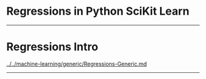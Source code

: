 # Regressions in Python SciKit Learn

---

# Regressions Intro

[../../machine-learning/generic/Regressions-Generic.md](../../machine-learning/generic/Regressions-Generic.md)

---
